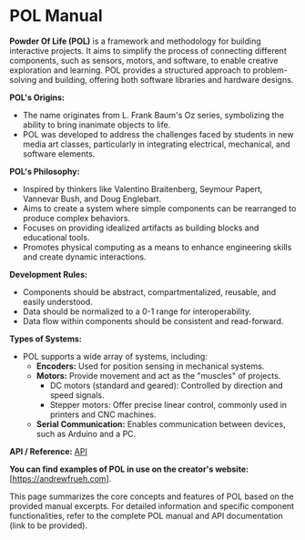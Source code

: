 # POL Manual

**Powder Of Life (POL)** is a framework and methodology for building interactive projects. It aims to simplify the process of connecting different components, such as sensors, motors, and software, to enable creative exploration and learning. POL provides a structured approach to problem-solving and building, offering both software libraries and hardware designs. 

**POL's Origins:**

* The name originates from L. Frank Baum's Oz series, symbolizing the ability to bring inanimate objects to life.
* POL was developed to address the challenges faced by students in new media art classes, particularly in integrating electrical, mechanical, and software elements.

**POL's Philosophy:**

* Inspired by thinkers like Valentino Braitenberg, Seymour Papert, Vannevar Bush, and Doug Englebart.
* Aims to create a system where simple components can be rearranged to produce complex behaviors.
* Focuses on providing idealized artifacts as building blocks and educational tools.
* Promotes physical computing as a means to enhance engineering skills and create dynamic interactions.

**Development Rules:**

* Components should be abstract, compartmentalized, reusable, and easily understood.
* Data should be normalized to a 0-1 range for interoperability.
* Data flow within components should be consistent and read-forward.

**Types of Systems:**

* POL supports a wide array of systems, including:
    * **Encoders:** Used for position sensing in mechanical systems.
    * **Motors:** Provide movement and act as the "muscles" of projects.
        * DC motors (standard and geared): Controlled by direction and speed signals.
        * Stepper motors: Offer precise linear control, commonly used in printers and CNC machines.
    * **Serial Communication:** Enables communication between devices, such as Arduino and a PC.

**API / Reference:** [API](API/)

**You can find examples of POL in use on the creator's website:** [https://andrewfrueh.com]. 

This page summarizes the core concepts and features of POL based on the provided manual excerpts. For detailed information and specific component functionalities, refer to the complete POL manual and API documentation (link to be provided).
